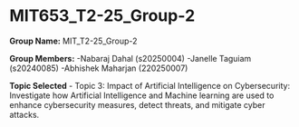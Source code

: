 # MIT653_T2-25_Group-2

**Group Name:** MIT_T2-25_Group-2

**Group Members:**
  -Nabaraj Dahal (s20250004)
  -Janelle Taguiam (s20240085)
  -Abhishek Maharjan (220250007)

**Topic Selected** - Topic 3: Impact of Artificial Intelligence on Cybersecurity: Investigate how Artificial Intelligence and Machine learning are used to enhance cybersecurity measures, detect threats, and mitigate cyber attacks.

